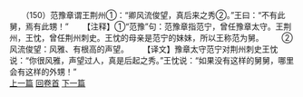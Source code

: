 　　（150）范豫章谓王荆州①：“卿风流俊望，真后来之秀②。”王曰：“不有此舅，焉有此甥！”
　　【注释】①“范豫”句：范豫章指范宁，曾任豫章太守。王荆州，王忱，曾任荆州刺史。王忱的母亲是范宁的妹妹，所以王称范为舅。
　　②风流俊望：风雅、有根高的声望。
　　【译文】豫章太守范宁对荆州刺史王忱说：“你很风雅，声望过人，真是后起之秀。”王忱说：“如果没有这样的舅舅，哪里会有这样的外甥！”
<br>[上一篇](08_149) [回卷首](08_000) [下一篇](08_151)
